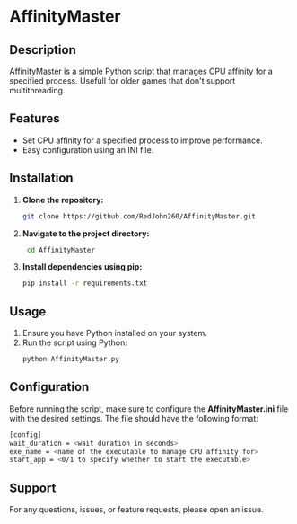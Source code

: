 # AffinityMaster

## Description
AffinityMaster is a simple Python script that manages CPU affinity for a specified process. Usefull for older games that don't support multithreading.

## Features
- Set CPU affinity for a specified process to improve performance.
- Easy configuration using an INI file.

## Installation
1. **Clone the repository:**
    ```sh
   git clone https://github.com/RedJohn260/AffinityMaster.git

2. **Navigate to the project directory:**
   ```sh
    cd AffinityMaster

3. **Install dependencies using pip:**
    ```sh
    pip install -r requirements.txt

## Usage
1. Ensure you have Python installed on your system.
2. Run the script using Python:
   ```sh
   python AffinityMaster.py

## Configuration
Before running the script, make sure to configure the **AffinityMaster.ini** file with the desired settings. The file should have the following format: 
   ```sh
   [config]
   wait_duration = <wait duration in seconds>
   exe_name = <name of the executable to manage CPU affinity for>
   start_app = <0/1 to specify whether to start the executable>
   ```
## Support
For any questions, issues, or feature requests, please open an issue.